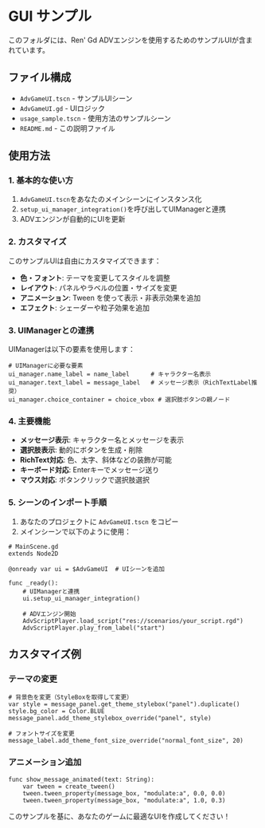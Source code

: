# GUI サンプル

このフォルダには、Ren' Gd ADVエンジンを使用するためのサンプルUIが含まれています。

## ファイル構成

- `AdvGameUI.tscn` - サンプルUIシーン
- `AdvGameUI.gd` - UIロジック
- `usage_sample.tscn` - 使用方法のサンプルシーン
- `README.md` - この説明ファイル

## 使用方法

### 1. 基本的な使い方

1. `AdvGameUI.tscn`をあなたのメインシーンにインスタンス化
2. `setup_ui_manager_integration()`を呼び出してUIManagerと連携
3. ADVエンジンが自動的にUIを更新

### 2. カスタマイズ

このサンプルUIは自由にカスタマイズできます：

- **色・フォント**: テーマを変更してスタイルを調整
- **レイアウト**: パネルやラベルの位置・サイズを変更
- **アニメーション**: Tween を使って表示・非表示効果を追加
- **エフェクト**: シェーダーや粒子効果を追加

### 3. UIManagerとの連携

UIManagerは以下の要素を使用します：

```gdscript
# UIManagerに必要な要素
ui_manager.name_label = name_label      # キャラクター名表示
ui_manager.text_label = message_label   # メッセージ表示（RichTextLabel推奨）
ui_manager.choice_container = choice_vbox # 選択肢ボタンの親ノード
```

### 4. 主要機能

- **メッセージ表示**: キャラクター名とメッセージを表示
- **選択肢表示**: 動的にボタンを生成・削除
- **RichText対応**: 色、太字、斜体などの装飾が可能
- **キーボード対応**: Enterキーでメッセージ送り
- **マウス対応**: ボタンクリックで選択肢選択

### 5. シーンのインポート手順

1. あなたのプロジェクトに `AdvGameUI.tscn` をコピー
2. メインシーンで以下のように使用：

```gdscript
# MainScene.gd
extends Node2D

@onready var ui = $AdvGameUI  # UIシーンを追加

func _ready():
    # UIManagerと連携
    ui.setup_ui_manager_integration()
    
    # ADVエンジン開始
    AdvScriptPlayer.load_script("res://scenarios/your_script.rgd")
    AdvScriptPlayer.play_from_label("start")
```

## カスタマイズ例

### テーマの変更
```gdscript
# 背景色を変更（StyleBoxを取得して変更）
var style = message_panel.get_theme_stylebox("panel").duplicate()
style.bg_color = Color.BLUE
message_panel.add_theme_stylebox_override("panel", style)

# フォントサイズを変更
message_label.add_theme_font_size_override("normal_font_size", 20)
```

### アニメーション追加
```gdscript
func show_message_animated(text: String):
    var tween = create_tween()
    tween.tween_property(message_box, "modulate:a", 0.0, 0.0)
    tween.tween_property(message_box, "modulate:a", 1.0, 0.3)
```

このサンプルを基に、あなたのゲームに最適なUIを作成してください！